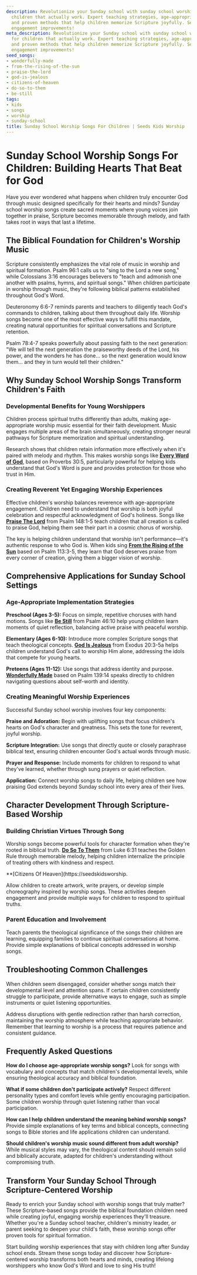 ```yaml
---
description: Revolutionize your Sunday school with sunday school worship songs for
  children that actually work. Expert teaching strategies, age-appropriate activities,
  and proven methods that help children memorize Scripture joyfully. See dramatic
  engagement improvements!
meta_description: Revolutionize your Sunday school with sunday school worship songs
  for children that actually work. Expert teaching strategies, age-appropriate activities,
  and proven methods that help children memorize Scripture joyfully. See dramatic
  engagement improvements!
seed_songs:
- wonderfully-made
- from-the-rising-of-the-sun
- praise-the-lord
- god-is-jealous
- citizens-of-heaven
- do-so-to-them
- be-still
tags:
- kids
- songs
- worship
- sunday-school
title: Sunday School Worship Songs For Children | Seeds Kids Worship
---
```

# Sunday School Worship Songs For Children: Building Hearts That Beat for God

Have you ever wondered what happens when children truly encounter God through music designed specifically for their hearts and minds? Sunday school worship songs create sacred moments where young voices join together in praise, Scripture becomes memorable through melody, and faith takes root in ways that last a lifetime.

## The Biblical Foundation for Children's Worship Music

Scripture consistently emphasizes the vital role of music in worship and spiritual formation. Psalm 96:1 calls us to "sing to the Lord a new song," while Colossians 3:16 encourages believers to "teach and admonish one another with psalms, hymns, and spiritual songs." When children participate in worship through music, they're following biblical patterns established throughout God's Word.

Deuteronomy 6:6-7 reminds parents and teachers to diligently teach God's commands to children, talking about them throughout daily life. Worship songs become one of the most effective ways to fulfill this mandate, creating natural opportunities for spiritual conversations and Scripture retention.

Psalm 78:4-7 speaks powerfully about passing faith to the next generation: "We will tell the next generation the praiseworthy deeds of the Lord, his power, and the wonders he has done... so the next generation would know them... and they in turn would tell their children."

## Why Sunday School Worship Songs Transform Children's Faith

### Developmental Benefits for Young Worshippers

Children process spiritual truths differently than adults, making age-appropriate worship music essential for their faith development. Music engages multiple areas of the brain simultaneously, creating stronger neural pathways for Scripture memorization and spiritual understanding.

Research shows that children retain information more effectively when it's paired with melody and rhythm. This makes worship songs like **[Every Word of God](https://seedskidsworship.com/product/every-word-of-god-proverbs-305-2/)**, based on Proverbs 30:5, particularly powerful for helping kids understand that God's Word is pure and provides protection for those who trust in Him.

### Creating Reverent Yet Engaging Worship Experiences

Effective children's worship balances reverence with age-appropriate engagement. Children need to understand that worship is both joyful celebration and respectful acknowledgment of God's holiness. Songs like **[Praise The Lord](https://seedskidsworship.com/product/praise-the-lord-psalm-1451-5/)** from Psalm 148:1-5 teach children that all creation is called to praise God, helping them see their part in a cosmic chorus of worship.

The key is helping children understand that worship isn't performance—it's authentic response to who God is. When kids sing **[From the Rising of the Sun](https://seedskidsworship.com/product/from-the-rising-of-the-sun-psalm-1133-5/)** based on Psalm 113:3-5, they learn that God deserves praise from every corner of creation, giving them a bigger vision of worship.

## Comprehensive Applications for Sunday School Settings

### Age-Appropriate Implementation Strategies

**Preschool (Ages 3-5):** Focus on simple, repetitive choruses with hand motions. Songs like **[Be Still](https://seedskidsworship.com/product/seeds-of-praise-vol-3/)** from Psalm 46:10 help young children learn moments of quiet reflection, balancing active praise with peaceful worship.

**Elementary (Ages 6-10):** Introduce more complex Scripture songs that teach theological concepts. **[God Is Jealous](https://seedskidsworship.com/product/god-is-jealous-exodus-203-5a-2/)** from Exodus 20:3-5a helps children understand God's call to worship Him alone, addressing the idols that compete for young hearts.

**Preteens (Ages 11-12):** Use songs that address identity and purpose. **[Wonderfully Made](https://seedskidsworship.com/product/wonderfully-made-psalm-13914-2/)** based on Psalm 139:14 speaks directly to children navigating questions about self-worth and identity.

### Creating Meaningful Worship Experiences

Successful Sunday school worship involves four key components:

**Praise and Adoration:** Begin with uplifting songs that focus children's hearts on God's character and greatness. This sets the tone for reverent, joyful worship.

**Scripture Integration:** Use songs that directly quote or closely paraphrase biblical text, ensuring children encounter God's actual words through music.

**Prayer and Response:** Include moments for children to respond to what they've learned, whether through sung prayers or quiet reflection.

**Application:** Connect worship songs to daily life, helping children see how praising God extends beyond Sunday school into every area of their lives.

## Character Development Through Scripture-Based Worship

### Building Christian Virtues Through Song

Worship songs become powerful tools for character formation when they're rooted in biblical truth. **[Do So To Them](https://seedskidsworship.com/product/do-so-to-them-luke-631/)** from Luke 6:31 teaches the Golden Rule through memorable melody, helping children internalize the principle of treating others with kindness and respect.

**[Citizens Of Heaven](https://seedskidsworship.

Allow children to create artwork, write prayers, or develop simple choreography inspired by worship songs. These activities deepen engagement and provide multiple ways for children to respond to spiritual truths.

### Parent Education and Involvement

Teach parents the theological significance of the songs their children are learning, equipping families to continue spiritual conversations at home. Provide simple explanations of biblical concepts addressed in worship songs.

## Troubleshooting Common Challenges

When children seem disengaged, consider whether songs match their developmental level and attention spans. If certain children consistently struggle to participate, provide alternative ways to engage, such as simple instruments or quiet listening opportunities.

Address disruptions with gentle redirection rather than harsh correction, maintaining the worship atmosphere while teaching appropriate behavior. Remember that learning to worship is a process that requires patience and consistent guidance.

## Frequently Asked Questions

**How do I choose age-appropriate worship songs?** Look for songs with vocabulary and concepts that match children's developmental levels, while ensuring theological accuracy and biblical foundation.

**What if some children don't participate actively?** Respect different personality types and comfort levels while gently encouraging participation. Some children worship through quiet listening rather than vocal participation.

**How can I help children understand the meaning behind worship songs?** Provide simple explanations of key terms and biblical concepts, connecting songs to Bible stories and life applications children can understand.

**Should children's worship music sound different from adult worship?** While musical styles may vary, the theological content should remain solid and biblically accurate, adapted for children's understanding without compromising truth.

## Transform Your Sunday School Through Scripture-Centered Worship

Ready to enrich your Sunday school with worship songs that truly matter? These Scripture-based songs provide the biblical foundation children need while creating joyful, engaging worship experiences they'll treasure. Whether you're a Sunday school teacher, children's ministry leader, or parent seeking to deepen your child's faith, these worship songs offer proven tools for spiritual formation.

Start building worship experiences that stay with children long after Sunday school ends. Stream these songs today and discover how Scripture-centered worship transforms both hearts and minds, creating lifelong worshippers who know God's Word and love to sing His truth!

<script type="application/ld+json">
{
  "@context": "https://schema.org",
  "@type": "Article",
  "headline": "Sunday School Worship Songs For Children",
  "author": {
    "@type": "Organization",
    "name": "Seeds Kids Worship"
  },
  "publisher": {
    "@type": "Organization",
    "name": "Seeds Kids Worship",
    "logo": {
      "@type": "ImageObject",
      "url": "https://seedskidsworship.com/logo.png"
    }
  },
  "datePublished": "2025-09-08T11:53:41.034356",
  "dateModified": "2025-09-08T11:53:41.034383",
  "description": "Revolutionize your Sunday school with sunday school worship songs for children that actually work. Expert teaching strategies, age-appropriate activities, and p",
  "mainEntityOfPage": {
    "@type": "WebPage",
    "@id": "https://seedskidsworship.com/activities/sunday-school-worship-songs-for-children/"
  }
}
</script>

<script type="application/ld+json">
{
  "@context": "https://schema.org",
  "@type": "Product",
  "name": "Wonderfully Made",
  "description": "A song affirming children that they are fearfully and wonderfully made",
  "url": "https://seedskidsworship.com/product/wonderfully-made-psalm-13914-2/",
  "brand": {
    "@type": "Brand",
    "name": "Seeds Kids Worship"
  },
  "category": "Children's Christian Music",
  "album": "The Power of Encouragement"
}
</script>

<script type="application/ld+json">
{
  "@context": "https://schema.org",
  "@type": "Product",
  "name": "From the Rising of the Sun",
  "description": "A worship song about praising God's name from east to west",
  "url": "https://seedskidsworship.com/product/from-the-rising-of-the-sun-psalm-1133-5/",
  "brand": {
    "@type": "Brand",
    "name": "Seeds Kids Worship"
  },
  "category": "Children's Christian Music",
  "album": "Sing God's Word"
}
</script>

<script type="application/ld+json">
{
  "@context": "https://schema.org",
  "@type": "Product",
  "name": "Praise The Lord",
  "description": "Joyful praise song encouraging all creation to praise the Lord from Psalm 148:1-5",
  "url": "https://seedskidsworship.com/product/praise-the-lord-psalm-1451-5/",
  "brand": {
    "@type": "Brand",
    "name": "Seeds Kids Worship"
  },
